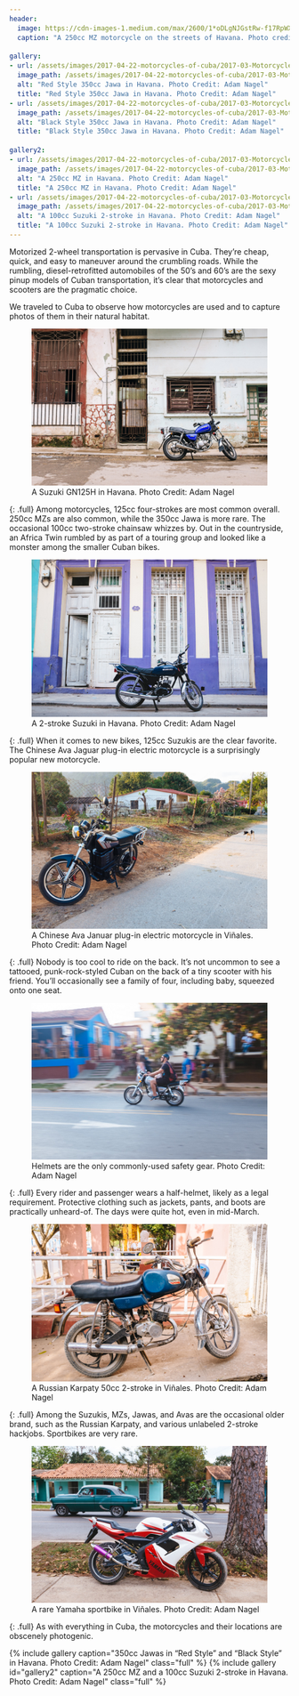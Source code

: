 ```yaml
---
header:
  image: https://cdn-images-1.medium.com/max/2600/1*oDLgNJGstRw-f17RpWX9FQ.jpeg
  caption: "A 250cc MZ motorcycle on the streets of Havana. Photo credit: Adam Nagel"

gallery:
- url: /assets/images/2017-04-22-motorcycles-of-cuba/2017-03-MotorcyclesOfCuba-5432.jpg
  image_path: /assets/images/2017-04-22-motorcycles-of-cuba/2017-03-MotorcyclesOfCuba-5432.jpg
  alt: "Red Style 350cc Jawa in Havana. Photo Credit: Adam Nagel"
  title: "Red Style 350cc Jawa in Havana. Photo Credit: Adam Nagel"
- url: /assets/images/2017-04-22-motorcycles-of-cuba/2017-03-MotorcyclesOfCuba-4818.jpg
  image_path: /assets/images/2017-04-22-motorcycles-of-cuba/2017-03-MotorcyclesOfCuba-4818.jpg
  alt: "Black Style 350cc Jawa in Havana. Photo Credit: Adam Nagel"
  title: "Black Style 350cc Jawa in Havana. Photo Credit: Adam Nagel"

gallery2:
- url: /assets/images/2017-04-22-motorcycles-of-cuba/2017-03-MotorcyclesOfCuba-5494.jpg
  image_path: /assets/images/2017-04-22-motorcycles-of-cuba/2017-03-MotorcyclesOfCuba-5494.jpg
  alt: "A 250cc MZ in Havana. Photo Credit: Adam Nagel"
  title: "A 250cc MZ in Havana. Photo Credit: Adam Nagel"
- url: /assets/images/2017-04-22-motorcycles-of-cuba/2017-03-MotorcyclesOfCuba-5517.jpg
  image_path: /assets/images/2017-04-22-motorcycles-of-cuba/2017-03-MotorcyclesOfCuba-5517.jpg
  alt: "A 100cc Suzuki 2-stroke in Havana. Photo Credit: Adam Nagel"
  title: "A 100cc Suzuki 2-stroke in Havana. Photo Credit: Adam Nagel"
---
```


Motorized 2-wheel transportation is pervasive in Cuba. They’re cheap, quick, and easy to maneuver around the crumbling roads. While the rumbling, diesel-retrofitted automobiles of the 50’s and 60’s are the sexy pinup models of Cuban transportation, it’s clear that motorcycles and scooters are the pragmatic choice.

We traveled to Cuba to observe how motorcycles are used and to capture photos of them in their natural habitat.

<figure>
  <a href="/assets/images/2017-04-22-motorcycles-of-cuba/2017-03-MotorcyclesOfCuba-5519.jpg">
	  <img src="/assets/images/2017-04-22-motorcycles-of-cuba/2017-03-MotorcyclesOfCuba-5519.jpg">
  </a>
	<figcaption>A Suzuki GN125H in Havana. Photo Credit: Adam Nagel</figcaption>
</figure>
{: .full}
Among motorcycles, 125cc four-strokes are most common overall. 250cc MZs are also common, while the 350cc Jawa is more rare. The occasional 100cc two-stroke chainsaw whizzes by. Out in the countryside, an Africa Twin rumbled by as part of a touring group and looked like a monster among the smaller Cuban bikes.

<figure>
  <a href="/assets/images/2017-04-22-motorcycles-of-cuba/2017-03-MotorcyclesOfCuba-5852.jpg">
	  <img src="/assets/images/2017-04-22-motorcycles-of-cuba/2017-03-MotorcyclesOfCuba-5852.jpg">
  </a>
	<figcaption>A 2-stroke Suzuki in Havana. Photo Credit: Adam Nagel</figcaption>
</figure>
{: .full}
When it comes to new bikes, 125cc Suzukis are the clear favorite. The Chinese Ava Jaguar plug-in electric motorcycle is a surprisingly popular new motorcycle.

<figure>
  <a href="/assets/images/2017-04-22-motorcycles-of-cuba/2017-03-MotorcyclesOfCuba-5633.jpg">
	  <img src="/assets/images/2017-04-22-motorcycles-of-cuba/2017-03-MotorcyclesOfCuba-5633.jpg">
  </a>
	<figcaption>A Chinese Ava Januar plug-in electric motorcycle in Viñales. Photo Credit: Adam Nagel</figcaption>
</figure>
{: .full}
Nobody is too cool to ride on the back. It’s not uncommon to see a tattooed, punk-rock-styled Cuban on the back of a tiny scooter with his friend. You’ll occasionally see a family of four, including baby, squeezed onto one seat.

<figure>
  <a href="/assets/images/2017-04-22-motorcycles-of-cuba/riders.jpg">
	  <img src="/assets/images/2017-04-22-motorcycles-of-cuba/riders.jpg">
  </a>
	<figcaption>Helmets are the only commonly-used safety gear. Photo Credit: Adam Nagel</figcaption>
</figure>
{: .full}
Every rider and passenger wears a half-helmet, likely as a legal requirement. Protective clothing such as jackets, pants, and boots are practically unheard-of. The days were quite hot, even in mid-March.

<figure>
  <a href="/assets/images/2017-04-22-motorcycles-of-cuba/2017-03-MotorcyclesOfCuba-5609.jpg">
	  <img src="/assets/images/2017-04-22-motorcycles-of-cuba/2017-03-MotorcyclesOfCuba-5609.jpg">
  </a>
	<figcaption>A Russian Karpaty 50cc 2-stroke in Viñales. Photo Credit: Adam Nagel</figcaption>
</figure>
{: .full}
Among the Suzukis, MZs, Jawas, and Avas are the occasional older brand, such as the Russian Karpaty, and various unlabeled 2-stroke hackjobs. Sportbikes are very rare.

<figure>
  <a href="/assets/images/2017-04-22-motorcycles-of-cuba/sportbike.jpg">
	  <img src="/assets/images/2017-04-22-motorcycles-of-cuba/sportbike.jpg">
  </a>
  <figcaption>A rare Yamaha sportbike in Viñales. Photo Credit: Adam Nagel</figcaption>
</figure>
{: .full}
As with everything in Cuba, the motorcycles and their locations are obscenely photogenic.

{% include gallery caption="350cc Jawas in “Red Style” and “Black Style” in Havana. Photo Credit: Adam Nagel" class="full" %}
{% include gallery id="gallery2" caption="A 250cc MZ and a 100cc Suzuki 2-stroke in Havana. Photo Credit: Adam Nagel" class="full" %}
